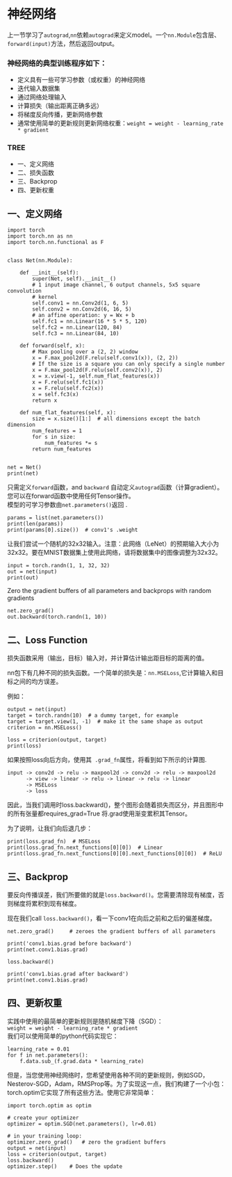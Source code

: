 # 神经网络  
上一节学习了`autograd`,`nn`依赖`autograd`来定义model。一个`nn.Module`包含层、`forward(input)`方法，然后返回output。  
### 神经网络的典型训练程序如下：  
* 定义具有一些可学习参数（或权重）的神经网络
* 迭代输入数据集
* 通过网络处理输入
* 计算损失（输出距离正确多远）
* 将梯度反向传播，更新网络参数
* 通常使用简单的更新规则更新网络权重：`weight = weight - learning_rate * gradient`   
   
### TREE
* 一、定义网络
* 二、损失函数
* 三、Backprop  
* 四、更新权重

## 一、定义网络
```
import torch
import torch.nn as nn
import torch.nn.functional as F


class Net(nn.Module):

    def __init__(self):
        super(Net, self).__init__()
        # 1 input image channel, 6 output channels, 5x5 square convolution
        # kernel
        self.conv1 = nn.Conv2d(1, 6, 5)
        self.conv2 = nn.Conv2d(6, 16, 5)
        # an affine operation: y = Wx + b
        self.fc1 = nn.Linear(16 * 5 * 5, 120)
        self.fc2 = nn.Linear(120, 84)
        self.fc3 = nn.Linear(84, 10)

    def forward(self, x):
        # Max pooling over a (2, 2) window
        x = F.max_pool2d(F.relu(self.conv1(x)), (2, 2))
        # If the size is a square you can only specify a single number
        x = F.max_pool2d(F.relu(self.conv2(x)), 2)
        x = x.view(-1, self.num_flat_features(x))
        x = F.relu(self.fc1(x))
        x = F.relu(self.fc2(x))
        x = self.fc3(x)
        return x

    def num_flat_features(self, x):
        size = x.size()[1:]  # all dimensions except the batch dimension
        num_features = 1
        for s in size:
            num_features *= s
        return num_features


net = Net()
print(net)
```
只需定义`forward`函数，and `backward` 自动定义`autograd`函数（计算gradient）。您可以在forward函数中使用任何Tensor操作。  
模型的可学习参数由`net.parameters()`返回 .   
```
params = list(net.parameters())
print(len(params))
print(params[0].size())  # conv1's .weight
```
让我们尝试一个随机的32x32输入。注意：此网络（LeNet）的预期输入大小为32x32。要在MNIST数据集上使用此网络，请将数据集中的图像调整为32x32。  
```
input = torch.randn(1, 1, 32, 32)
out = net(input)
print(out)
```
Zero the gradient buffers of all parameters and backprops with random gradients  
```
net.zero_grad()
out.backward(torch.randn(1, 10))
```
## 二、Loss Function
损失函数采用（输出，目标）输入对，并计算估计输出距目标的距离的值。

nn包下有几种不同的损失函数。一个简单的损失是：`nn.MSELoss`,它计算输入和目标之间的均方误差。

例如：  
```
output = net(input)
target = torch.randn(10)  # a dummy target, for example
target = target.view(1, -1)  # make it the same shape as output
criterion = nn.MSELoss()

loss = criterion(output, target)
print(loss)
```
如果按照loss向后方向，使用其` .grad_fn`属性，将看到如下所示的计算图.  
```
input -> conv2d -> relu -> maxpool2d -> conv2d -> relu -> maxpool2d
      -> view -> linear -> relu -> linear -> relu -> linear
      -> MSELoss
      -> loss
```
因此，当我们调用时loss.backward()，整个图形会随着损失而区分，并且图形中的所有张量都requires_grad=True 将.grad使用渐变累积其Tensor。
  
为了说明，让我们向后退几步： 
``` 
print(loss.grad_fn)  # MSELoss
print(loss.grad_fn.next_functions[0][0])  # Linear
print(loss.grad_fn.next_functions[0][0].next_functions[0][0])  # ReLU
```
## 三、Backprop  
要反向传播误差，我们所要做的就是`loss.backward()`。您需要清除现有梯度，否则梯度将累积到现有梯度。

现在我们call `loss.backward()`，看一下conv1在向后之前和之后的偏差梯度。  
```
net.zero_grad()     # zeroes the gradient buffers of all parameters

print('conv1.bias.grad before backward')
print(net.conv1.bias.grad)

loss.backward()

print('conv1.bias.grad after backward')
print(net.conv1.bias.grad)
```
## 四、更新权重
实践中使用的最简单的更新规则是随机梯度下降（SGD）：   
`weight = weight - learning_rate * gradient`  
我们可以使用简单的python代码实现它：   
```
learning_rate = 0.01
for f in net.parameters():
    f.data.sub_(f.grad.data * learning_rate)
```
但是，当您使用神经网络时，您希望使用各种不同的更新规则，例如SGD，Nesterov-SGD，Adam，RMSProp等。为了实现这一点，我们构建了一个小包：torch.optim它实现了所有这些方法。使用它非常简单：  
```
import torch.optim as optim

# create your optimizer
optimizer = optim.SGD(net.parameters(), lr=0.01)

# in your training loop:
optimizer.zero_grad()   # zero the gradient buffers
output = net(input)
loss = criterion(output, target)
loss.backward()
optimizer.step()    # Does the update
```

